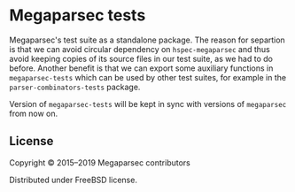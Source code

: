 # Megaparsec tests

Megaparsec's test suite as a standalone package. The reason for separtion is
that we can avoid circular dependency on `hspec-megaparsec` and thus avoid
keeping copies of its source files in our test suite, as we had to do
before. Another benefit is that we can export some auxiliary functions in
`megaparsec-tests` which can be used by other test suites, for example in
the `parser-combinators-tests` package.

Version of `megaparsec-tests` will be kept in sync with versions of
`megaparsec` from now on.

## License

Copyright © 2015–2019 Megaparsec contributors

Distributed under FreeBSD license.

